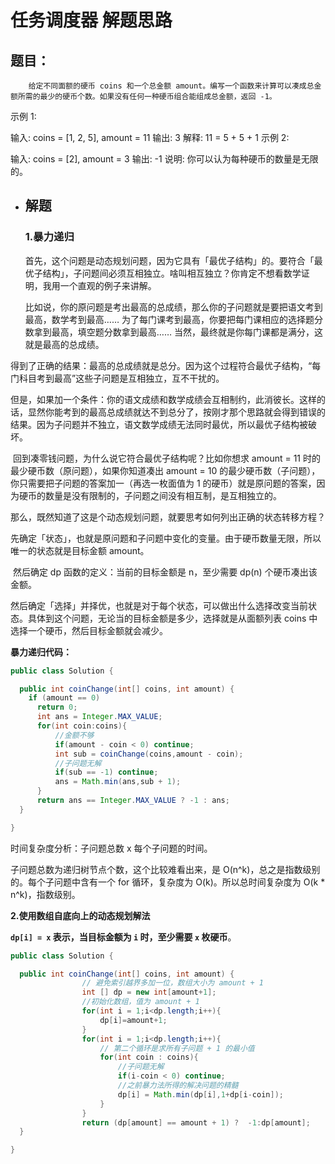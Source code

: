 # 任务调度器 解题思路

## **题目：**

		给定不同面额的硬币 coins 和一个总金额 amount。编写一个函数来计算可以凑成总金额所需的最少的硬币个数。如果没有任何一种硬币组合能组成总金额，返回 -1。

示例 1:

输入: coins = [1, 2, 5], amount = 11
输出: 3 
解释: 11 = 5 + 5 + 1
示例 2:

输入: coins = [2], amount = 3
输出: -1
说明:
你可以认为每种硬币的数量是无限的。

 * ## **解题**

   ### **1.暴力递归**

   ​		首先，这个问题是动态规划问题，因为它具有「最优子结构」的。要符合「最优子结构」，子问题间必须互相独立。啥叫相互独立？你肯定不想看数学证明，我用一个直观的例子来讲解。
   
   比如说，你的原问题是考出最高的总成绩，那么你的子问题就是要把语文考到最高，数学考到最高…… 为了每门课考到最高，你要把每门课相应的选择题分数拿到最高，填空题分数拿到最高…… 当然，最终就是你每门课都是满分，这就是最高的总成绩。
   
得到了正确的结果：最高的总成绩就是总分。因为这个过程符合最优子结构，“每门科目考到最高”这些子问题是互相独立，互不干扰的。
   
   ​		但是，如果加一个条件：你的语文成绩和数学成绩会互相制约，此消彼长。这样的话，显然你能考到的最高总成绩就达不到总分了，按刚才那个思路就会得到错误的结果。因为子问题并不独立，语文数学成绩无法同时最优，所以最优子结构被破坏。
   
   ​		回到凑零钱问题，为什么说它符合最优子结构呢？比如你想求 amount = 11 时的最少硬币数（原问题），如果你知道凑出 amount = 10 的最少硬币数（子问题），你只需要把子问题的答案加一（再选一枚面值为 1 的硬币）就是原问题的答案，因为硬币的数量是没有限制的，子问题之间没有相互制，是互相独立的。
   
   那么，既然知道了这是个动态规划问题，就要思考如何列出正确的状态转移方程？
   
   先确定「状态」，也就是原问题和子问题中变化的变量。由于硬币数量无限，所以唯一的状态就是目标金额 amount。
   
   ​		然后确定 dp 函数的定义：当前的目标金额是 n，至少需要 dp(n) 个硬币凑出该金额。
   
   然后确定「选择」并择优，也就是对于每个状态，可以做出什么选择改变当前状态。具体到这个问题，无论当的目标金额是多少，选择就是从面额列表 coins 中选择一个硬币，然后目标金额就会减少。
   
   **暴力递归代码：**

```java
public class Solution {

  public int coinChange(int[] coins, int amount) {
    if (amount == 0)
      return 0;
      int ans = Integer.MAX_VALUE;
      for(int coin:coins){
          //金额不够
          if(amount - coin < 0) continue;
          int sub = coinChange(coins,amount - coin);
          //子问题无解
          if(sub == -1) continue;
          ans = Math.min(ans,sub + 1);
      }
      return ans == Integer.MAX_VALUE ? -1 : ans;
  }

}
```

时间复杂度分析：子问题总数 x 每个子问题的时间。

子问题总数为递归树节点个数，这个比较难看出来，是 O(n^k)，总之是指数级别的。每个子问题中含有一个 for 循环，复杂度为 O(k)。所以总时间复杂度为 O(k * n^k)，指数级别。

**2.使用数组自底向上的动态规划解法**

**`dp[i] = x` 表示，当目标金额为 `i` 时，至少需要 `x` 枚硬币**。

```java
public class Solution {

  public int coinChange(int[] coins, int amount) {
                // 避免索引越界多加一位，数组大小为 amount + 1
				int [] dp = new int[amount+1];
                //初始化数组，值为 amount + 1
				for(int i = 1;i<dp.length;i++){
					dp[i]=amount+1;
				}
				for(int i = 1;i<dp.length;i++){
                    // 第二个循环是求所有子问题 + 1 的最小值
					for(int coin : coins){
                        //子问题无解
						if(i-coin < 0) continue;
                        //之前暴力法所得的解决问题的精髓
						dp[i] = Math.min(dp[i],1+dp[i-coin]);
					}
				}
				return (dp[amount] == amount + 1) ?  -1:dp[amount];
  }

}
```

